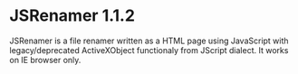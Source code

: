 # JSRenamer 1.1.2
JSRenamer is a file renamer written as a HTML page using JavaScript with legacy/deprecated ActiveXObject functionaly from JScript dialect. It works on IE browser only.
